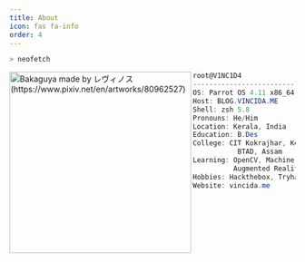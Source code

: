 ```yaml
---
title: About
icon: fas fa-info
order: 4
---
```


```zsh
> neofetch
```
<img align="left" src="https://i.redd.it/h7dae4o0uk461.jpg" alt="Bakaguya made by レヴィノス (https://www.pixiv.net/en/artworks/80962527)" width="320" /> 

```csharp
root@V1NC1D4
-------------------------
OS: Parrot OS 4.11 x86_64
Host: BLOG.VINCIDA.ME
Shell: zsh 5.8
Pronouns: He/Him
Location: Kerala, India
Education: B.Des
College: CIT Kokrajhar, Kokrajhar,
           BTAD, Assam
Learning: OpenCV, Machine Learning,
          Augmented Reality, Python
Hobbies: Hackthebox, Tryhackme
Website: vincida.me
```
